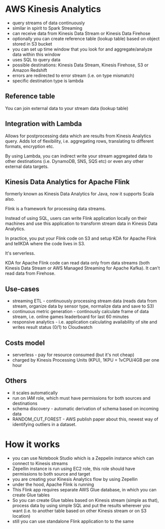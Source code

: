 # AWS Kinesis Analytics

* query streams of data continuously
* similar in spirit to Spark Streaming
* can receive data from Kinesis Data Stream or Kinesis Data Firehose
* optionally you can create reference table (lookup table) based on object stored in S3 bucket
* you can set up time window that you look for and aggregate/analyze data within this window
* uses SQL to query data
* possible destinations: Kinesis Data Stream, Kinesis Firehose, S3 or Amazon Redshift
* errors are redirected to error stream (i.e. on type mismatch)
* specific destination type is lambda

## Reference table
You can join external data to your stream data (lookup table)

## Integration with Lambda
Allows for postprocessing data which are results from Kinesis Analytics query. Adds lot of flexibility, i.e. aggregating rows, translating to different formats, encryption etc.

By using Lambda, you can indirect write your stream aggregated data to other destinations (i.e. DynamoDB, SNS, SQS etc) or even any other external data targets.

## Kinesis Data Analytics for Apache Flink
formerly known as Kinesis Data Analytics for Java, now it supports Scala also.

Flink is a framework for processing data streams.

Instead of using SQL, users can write Flink application locally on their machines and use this application to transform stream data in Kinesis Data Analytics.

In practice, you put your Flink code on S3 and setup KDA for Apache Flink and tellKDA where the code lives in S3.

It's serverless.

KDA for Apache Flink code can read data only from data streams (both Kinesis Data Stream or AWS Managed Streaming for Apache Kafka). It can't read data from Firehose.

## Use-cases
* streaming ETL - continuously processing stream data (reads data from stream, organize data by sensor type, normalize data and save to S3)
* continuous metric generation - continously calculate frame of data stream, i.e. online games leaderboard for last 60 minutes
* responsive analytics - i.e. application calculating availability of site and writes result status (0/1) to Cloudwatch

## Costs model
* serverless - pay for resource consumed (but it's not cheap)
* charged by Kinesis Processing Units (KPU), 1KPU = 1vCPU/4GB per one hour

## Others
* it scales automatically
* run on IAM role, which must have permissions for both sources and destinations
* schema discovery - automatic derivation of schema based on incoming data
* RANDOM_CUT_FOREST - AWS publish paper about this, newest way of identifying outliers in a dataset. 

# How it works
* you can use Notebook Studio which is a Zeppelin instance which can connect to Kinesis streams
* Zepellin instance is run using EC2 role, this role should have permissions to both source and target
* you are creating your Kinesis Analytics flow by using Zepellin
* under the hood, Apache Flink is running
* This Flink app requires separate AWS Glue database, in which you can create Glue tables
* So you can create Glue tables based on Kinesis stream (simple as that), process data by using simple SQL and put the results wherever you want (i.e. to another table based on other Kinesis stream or on S3 location)
* still you can use standalone Flink application to to the same